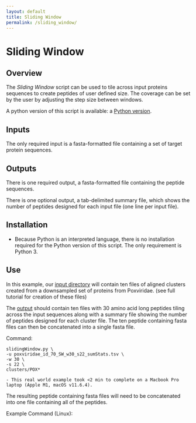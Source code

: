 ```yaml
---
layout: default
title: Sliding Window
permalink: /sliding_window/
---
```

# Sliding Window

## Overview

The *Sliding Window* script can be used to tile across input proteins sequences to create peptides of user defined size. The coverage can be set by the user by adjusting the step size between windows.

A python version of this script is available: a [Python version](https://github.com/LadnerLab/Library-Design/blob/master/slidingWindow/python/slidingWindow.py).

## Inputs

The only required input is a fasta-formatted file containing a set of target protein sequences.

## Outputs

There is one required output, a fasta-formatted file containing the peptide sequences. 

There is one optional output, a tab-delimited summary file, which shows the number of peptides designed for each input file (one line per input file).

## Installation

- Because Python is an interpreted language, there is no installation required for the Python version of this script. The only requirement is Python 3. 

## Use

In this example, our [input directory](https://github.com/LadnerLab/Library-Design/tree/master/examples/clusters/aligned) will contain ten files of aligned clusters created from a downsampled set of proteins from Poxviridae. (see full tutorial for creation of these files)

The [output](https://github.com/LadnerLab/Library-Design/tree/master/examples/expectedOutputs/slidingWindow) should contain ten files with 30 amino acid long peptides tiling across the input sequences along with a summary file showing the number of peptides designed for each cluster file. The ten peptide containing fasta files can then be concatenated into a single fasta file.

Command:
```
slidingWindow.py \
-u poxviridae_id_70_SW_w30_s22_sumStats.tsv \
-w 30 \
-s 22 \
clusters/POX* 
```

    - This real world example took <2 min to complete on a Macbook Pro laptop (Apple M1, macOS v11.6.4).

The resulting peptide containing fasta files will need to be concatenated into one file containing all of the peptides.

Example Command (Linux):
```cat *.fasta > poxviridae_id70_all_SW-w30s22.fasta 
```